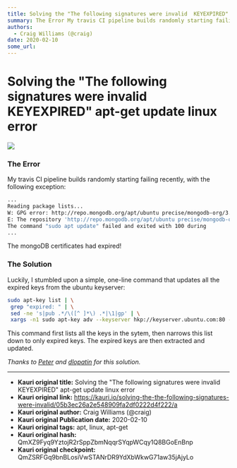 ```yaml
---
title: Solving the "The following signatures were invalid  KEYEXPIRED" apt-get update linux error
summary: The Error My travis CI pipeline builds randomly starting failing recently, with the following exception-... Reading package lists... W- GPG error- http-//repo.m
authors:
  - Craig Williams (@craig)
date: 2020-02-10
some_url: 
---
```


# Solving the "The following signatures were invalid  KEYEXPIRED" apt-get update linux error

![](https://ipfs.infura.io/ipfs/QmR8rqR4Ae7CziNmRgxLKE1c61dXie3PUTJWhjLKd1jpg7)


### The Error

My travis CI pipeline builds randomly starting failing recently, with the following exception:

``` bash
...
Reading package lists...
W: GPG error: http://repo.mongodb.org/apt/ubuntu precise/mongodb-org/3.4 Release: The following signatures were invalid: KEYEXPIRED 1578250443
E: The repository 'http://repo.mongodb.org/apt/ubuntu precise/mongodb-org/3.4 Release' is not signed.
The command "sudo apt update" failed and exited with 100 during 
...
```

The mongoDB certificates had expired!  

### The Solution

Luckily, I stumbled upon a simple, one-line command that updates all the expired keys from the ubuntu keyserver:

``` bash
sudo apt-key list | \
 grep "expired: " | \
 sed -ne 's|pub .*/\([^ ]*\) .*|\1|gp' | \
 xargs -n1 sudo apt-key adv --keyserver hkp://keyserver.ubuntu.com:80 --recv-keys
```

This command first lists all the keys in the sytem, then narrows this list down to only expired keys.  The expired keys are then extracted and updated.

_Thanks to [Peter](https://askubuntu.com/users/606875/peter) and [dlopatin](https://stackoverflow.com/users/1160933/dlopatin) for this solution._




---

- **Kauri original title:** Solving the "The following signatures were invalid  KEYEXPIRED" apt-get update linux error
- **Kauri original link:** https://kauri.io/solving-the-the-following-signatures-were-invalid/05b3ec26a2e548909fa2df0222d4f222/a
- **Kauri original author:** Craig Williams (@craig)
- **Kauri original Publication date:** 2020-02-10
- **Kauri original tags:** apt, linux, apt-get
- **Kauri original hash:** QmXZ9Fyq9YztojR2rSppZbmNqqrSYqpWCqy1Q8BGoEnBnp
- **Kauri original checkpoint:** QmZSRFGq9bnBLosiVwSTANrDR9YdXbWkwG71aw35jAjyLo



